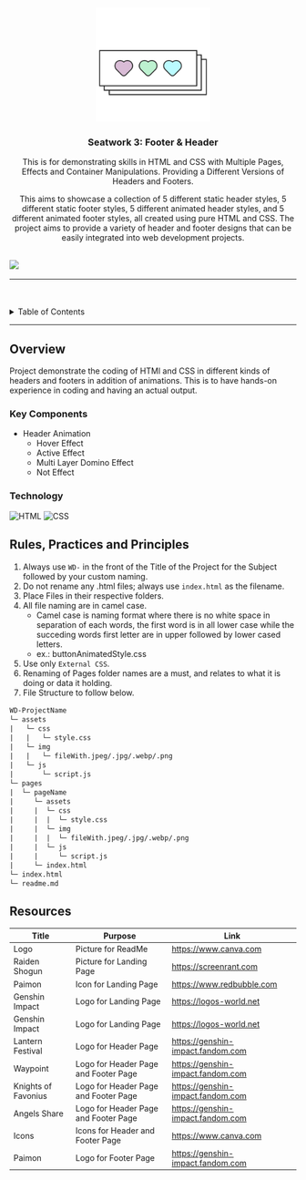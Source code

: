 <a name="readme-top">

<br/>

<br />
<div align="center">
  <a href="https://github.com/kylaandrade/">
    <img src="./assets/img/heartLogo.png" alt="Heart" width="200" height="200">
  </a>
  <h3 align="center">Seatwork 3: Footer & Header</h3>
</div>
<div align="center">
  This is for demonstrating skills in HTML and CSS with Multiple Pages, Effects and Container Manipulations. Providing a Different Versions of Headers and Footers.</p>
  This aims to showcase a collection of 5 different static header styles, 5 different static footer styles, 5 different animated header styles, and 5 different animated footer styles, all created using pure HTML and CSS. The project aims to provide a variety of header and footer designs that can be easily integrated into web development projects.
</div>

<br />

![](https://visit-counter.vercel.app/counter.png?page=kylaandrade/WD-Seatwork-3)

---

<br />
<br />

<details>
  <summary>Table of Contents</summary>
  <ol>
    <li>
      <a href="#overview">Overview</a>
      <ol>
        <li>
          <a href="#key-components">Key Components</a>
        </li>
        <li>
          <a href="#technology">Technology</a>
        </li>
      </ol>
    </li>
    <li>
      <a href="#rule,-practices-and-principles">Rules, Practices and Principles</a>
    </li>
    <li>
      <a href="#resources">Resources</a>
    </li>
  </ol>
</details>

---

## Overview

Project demonstrate the coding of HTMl and CSS in different kinds of headers and footers in addition of animations. This is to have hands-on experience in coding and having an actual output.

### Key Components
- Header Animation
  - Hover Effect
  - Active Effect
  - Multi Layer Domino Effect
  - Not Effect


### Technology
![HTML](https://img.shields.io/badge/HTML-E34F26?style=for-the-badge&logo=html5&logoColor=white)
![CSS](https://img.shields.io/badge/CSS-1572B6?style=for-the-badge&logo=css3&logoColor=white)

## Rules, Practices and Principles
1. Always use `WD-` in the front of the Title of the Project for the Subject followed by your custom naming.
2. Do not rename any .html files; always use `index.html` as the filename.
3. Place Files in their respective folders.
4. All file naming are in camel case.
   - Camel case is naming format where there is no white space in separation of each words, the first word is in all lower case while the succeding words first letter are in upper followed by lower cased letters.
   - ex.: buttonAnimatedStyle.css
5. Use only `External CSS`.
6. Renaming of Pages folder names are a must, and relates to what it is doing or data it holding.
7. File Structure to follow below.

```
WD-ProjectName
└─ assets
|   └─ css
|   |   └─ style.css
|   └─ img
|   |   └─ fileWith.jpeg/.jpg/.webp/.png
|   └─ js
|       └─ script.js
└─ pages
|  └─ pageName
|     └─ assets
|     |  └─ css
|     |  |  └─ style.css
|     |  └─ img
|     |  |  └─ fileWith.jpeg/.jpg/.webp/.png
|     |  └─ js
|     |     └─ script.js
|     └─ index.html
└─ index.html
└─ readme.md
```

## Resources

| Title | Purpose | Link |
|-|-|-|
| Logo | Picture for ReadMe | https://www.canva.com |
| Raiden Shogun | Picture for Landing Page | https://screenrant.com |
| Paimon | Icon for Landing Page | https://www.redbubble.com |
| Genshin Impact | Logo for Landing Page | https://logos-world.net |
| Genshin Impact | Logo for Landing Page | https://logos-world.net |
| Lantern Festival | Logo for Header Page | https://genshin-impact.fandom.com |
| Waypoint | Logo for Header Page and Footer Page | https://genshin-impact.fandom.com |
| Knights of Favonius | Logo for Header Page and Footer Page | https://genshin-impact.fandom.com |
| Angels Share | Logo for Header Page and Footer Page | https://genshin-impact.fandom.com |
| Icons | Icons for Header and Footer Page | https://www.canva.com |
| Paimon | Logo for Footer Page | https://genshin-impact.fandom.com |
